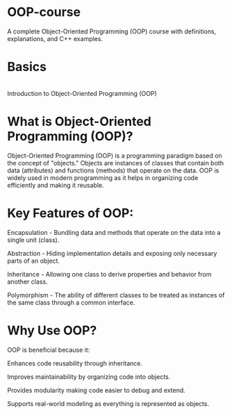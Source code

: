 # OOP-course
A complete Object-Oriented Programming (OOP) course with definitions, explanations, and C++ examples.
<br>
# Basics
<br>
Introduction to Object-Oriented Programming (OOP)

# What is Object-Oriented Programming (OOP)?

Object-Oriented Programming (OOP) is a programming paradigm based on the concept of "objects." Objects are instances of classes that contain both data (attributes) and functions (methods) that operate on the data. OOP is widely used in modern programming as it helps in organizing code efficiently and making it reusable.

# Key Features of OOP:

Encapsulation - Bundling data and methods that operate on the data into a single unit (class).

Abstraction - Hiding implementation details and exposing only necessary parts of an object.

Inheritance - Allowing one class to derive properties and behavior from another class.

Polymorphism - The ability of different classes to be treated as instances of the same class through a common interface.

# Why Use OOP?

OOP is beneficial because it:

Enhances code reusability through inheritance.

Improves maintainability by organizing code into objects.

Provides modularity making code easier to debug and extend.

Supports real-world modeling as everything is represented as objects.


